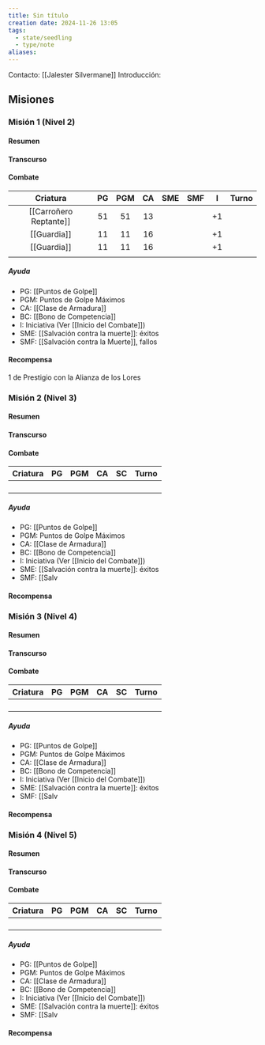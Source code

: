```yaml
---
title: Sin título
creation date: 2024-11-26 13:05
tags:
  - state/seedling
  - type/note
aliases:
---
```

Contacto: [[Jalester Silvermane]]
Introducción: 

## Misiones

### Misión 1 (Nivel 2)


#### Resumen
#### Transcurso


#### Combate

|        Criatura        | PG  | PGM | CA  | SME | SMF |  I  | Turno |
| :--------------------: | :-: | :-: | :-: | :-: | :-: | :-: | :---: |
| [[Carroñero Reptante]] | 51  | 51  | 13  |     |     | +1  |       |
|      [[Guardia]]       | 11  | 11  | 16  |     |     | +1  |       |
|      [[Guardia]]       | 11  | 11  | 16  |     |     | +1  |       |
|                        |     |     |     |     |     |     |       |

##### Ayuda
- PG: [[Puntos de Golpe]]
- PGM: Puntos de Golpe Máximos
- CA: [[Clase de Armadura]]
- BC: [[Bono de Competencia]]
- I: Iniciativa (Ver [[Inicio del Combate]])
- SME: [[Salvación contra la muerte]]: éxitos
- SMF: [[Salvación contra la Muerte]], fallos

#### Recompensa

1 de Prestigio con la Alianza de los Lores

### Misión 2 (Nivel 3)


#### Resumen
#### Transcurso


#### Combate

| Criatura | PG  | PGM | CA  | SC  | Turno |
| -------- | --- | --- | --- | --- | ----- |
|          |     |     |     |     |       |
|          |     |     |     |     |       |
|          |     |     |     |     |       |
|          |     |     |     |     |       |
##### Ayuda
- PG: [[Puntos de Golpe]]
- PGM: Puntos de Golpe Máximos
- CA: [[Clase de Armadura]]
- BC: [[Bono de Competencia]]
- I: Iniciativa (Ver [[Inicio del Combate]])
- SME: [[Salvación contra la muerte]]: éxitos
- SMF: [[Salv

#### Recompensa


### Misión 3 (Nivel 4)


#### Resumen
#### Transcurso


#### Combate

| Criatura | PG  | PGM | CA  | SC  | Turno |
| -------- | --- | --- | --- | --- | ----- |
|          |     |     |     |     |       |
|          |     |     |     |     |       |
|          |     |     |     |     |       |
|          |     |     |     |     |       |
##### Ayuda
- PG: [[Puntos de Golpe]]
- PGM: Puntos de Golpe Máximos
- CA: [[Clase de Armadura]]
- BC: [[Bono de Competencia]]
- I: Iniciativa (Ver [[Inicio del Combate]])
- SME: [[Salvación contra la muerte]]: éxitos
- SMF: [[Salv
#### Recompensa


### Misión 4 (Nivel 5)


#### Resumen
#### Transcurso


#### Combate

| Criatura | PG  | PGM | CA  | SC  | Turno |
| -------- | --- | --- | --- | --- | ----- |
|          |     |     |     |     |       |
|          |     |     |     |     |       |
|          |     |     |     |     |       |
|          |     |     |     |     |       |
##### Ayuda
- PG: [[Puntos de Golpe]]
- PGM: Puntos de Golpe Máximos
- CA: [[Clase de Armadura]]
- BC: [[Bono de Competencia]]
- I: Iniciativa (Ver [[Inicio del Combate]])
- SME: [[Salvación contra la muerte]]: éxitos
- SMF: [[Salv
#### Recompensa

